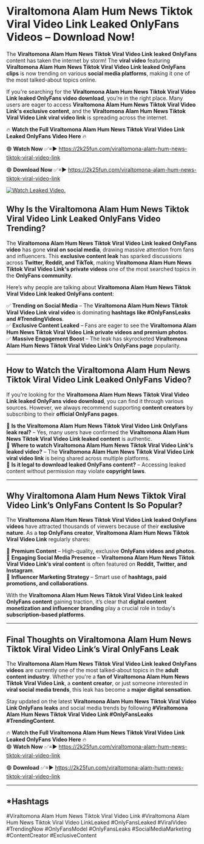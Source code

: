 # Viraltomona Alam Hum News Tiktok Viral Video Link Leaked OnlyFans Videos – Download Now!

The **Viraltomona Alam Hum News Tiktok Viral Video Link leaked OnlyFans** content has taken the internet by storm! The **viral video** featuring **Viraltomona Alam Hum News Tiktok Viral Video Link leaked OnlyFans clips** is now trending on various **social media platforms**, making it one of the most talked-about topics online.  

If you're searching for the **Viraltomona Alam Hum News Tiktok Viral Video Link leaked OnlyFans video download**, you’re in the right place. Many users are eager to access **Viraltomona Alam Hum News Tiktok Viral Video Link's exclusive content**, and the **Viraltomona Alam Hum News Tiktok Viral Video Link viral video link** is spreading across the internet.  

🔥 **Watch the Full Viraltomona Alam Hum News Tiktok Viral Video Link Leaked OnlyFans Video Here** 🔥  

🟢 **Watch Now** ✅=► https://2k25fun.com/viraltomona-alam-hum-news-tiktok-viral-video-link

🟢 **Download Now** ✅=► https://2k25fun.com/viraltomona-alam-hum-news-tiktok-viral-video-link

[![Watch Leaked Video.](https://miro.medium.com/v2/resize:fit:828/format:webp/1*cilzJN44JGOrTw9NJCrNHA.gif "Watch Leaked Video")](https://2k25fun.com/viraltomona-alam-hum-news-tiktok-viral-video-link)

## **Why Is the Viraltomona Alam Hum News Tiktok Viral Video Link Leaked OnlyFans Video Trending?**  

The **Viraltomona Alam Hum News Tiktok Viral Video Link leaked OnlyFans video** has gone **viral on social media**, drawing massive attention from fans and influencers. This **exclusive content leak** has sparked discussions across **Twitter, Reddit, and TikTok**, making **Viraltomona Alam Hum News Tiktok Viral Video Link's private videos** one of the most searched topics in the **OnlyFans community**.  

Here’s why people are talking about **Viraltomona Alam Hum News Tiktok Viral Video Link leaked OnlyFans content**:  

✅ **Trending on Social Media** – The **Viraltomona Alam Hum News Tiktok Viral Video Link viral video** is dominating **hashtags like #OnlyFansLeaks and #TrendingVideos**.  
✅ **Exclusive Content Leaked** – Fans are eager to see the **Viraltomona Alam Hum News Tiktok Viral Video Link private videos and premium photos**.  
✅ **Massive Engagement Boost** – The leak has skyrocketed **Viraltomona Alam Hum News Tiktok Viral Video Link’s OnlyFans page** popularity.  

---

## **How to Watch the Viraltomona Alam Hum News Tiktok Viral Video Link Leaked OnlyFans Video?**  

If you're looking for the **Viraltomona Alam Hum News Tiktok Viral Video Link leaked OnlyFans video download**, you can find it through various sources. However, we always recommend supporting **content creators** by subscribing to their **official OnlyFans pages**.  

🔹 **Is the Viraltomona Alam Hum News Tiktok Viral Video Link OnlyFans leak real?** – Yes, many users have confirmed the **Viraltomona Alam Hum News Tiktok Viral Video Link leaked content** is authentic.  
🔹 **Where to watch Viraltomona Alam Hum News Tiktok Viral Video Link's leaked video?** – The **Viraltomona Alam Hum News Tiktok Viral Video Link viral video link** is being shared across multiple platforms.  
🔹 **Is it legal to download leaked OnlyFans content?** – Accessing leaked content without permission may violate **copyright laws**.  

---

## **Why Viraltomona Alam Hum News Tiktok Viral Video Link’s OnlyFans Content Is So Popular?**  

The **Viraltomona Alam Hum News Tiktok Viral Video Link leaked OnlyFans videos** have attracted thousands of viewers because of their **exclusive nature**. As a **top OnlyFans creator**, **Viraltomona Alam Hum News Tiktok Viral Video Link** regularly shares:  

📌 **Premium Content** – High-quality, exclusive **OnlyFans videos and photos**.  
📌 **Engaging Social Media Presence** – **Viraltomona Alam Hum News Tiktok Viral Video Link’s viral content** is often featured on **Reddit, Twitter, and Instagram**.  
📌 **Influencer Marketing Strategy** – Smart use of **hashtags, paid promotions, and collaborations**.  

With the **Viraltomona Alam Hum News Tiktok Viral Video Link leaked OnlyFans content** gaining traction, it’s clear that **digital content monetization and influencer branding** play a crucial role in today's **subscription-based platforms**.  

---

## **Final Thoughts on Viraltomona Alam Hum News Tiktok Viral Video Link’s Viral OnlyFans Leak**  

The **Viraltomona Alam Hum News Tiktok Viral Video Link leaked OnlyFans videos** are currently one of the most talked-about topics in the **adult content industry**. Whether you're a **fan of Viraltomona Alam Hum News Tiktok Viral Video Link**, a **content creator**, or just someone interested in **viral social media trends**, this leak has become a **major digital sensation**.  

Stay updated on the latest **Viraltomona Alam Hum News Tiktok Viral Video Link OnlyFans leaks** and social media trends by following **#Viraltomona Alam Hum News Tiktok Viral Video Link #OnlyFansLeaks #TrendingContent**.  

🔥 **Watch the Full Viraltomona Alam Hum News Tiktok Viral Video Link Leaked OnlyFans Video Here** 🔥  
🟢 **Watch Now** ✅=► https://2k25fun.com/viraltomona-alam-hum-news-tiktok-viral-video-link

🟢 **Download** ✅=► https://2k25fun.com/viraltomona-alam-hum-news-tiktok-viral-video-link

---

## *Hashtags
#Viraltomona Alam Hum News Tiktok Viral Video Link #Viraltomona Alam Hum News Tiktok Viral Video LinkLeaked #OnlyFansLeaked #ViralVideo #TrendingNow #OnlyFansModel #OnlyFansLeaks #SocialMediaMarketing #ContentCreator #ExclusiveContent  